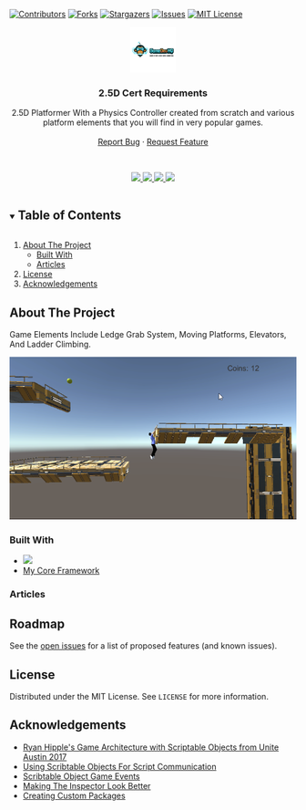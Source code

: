 <!-- PROJECT SHIELDS -->
[![Contributors][contributors-shield]][contributors-url]
[![Forks][forks-shield]][forks-url]
[![Stargazers][stars-shield]][stars-url]
[![Issues][issues-shield]][issues-url]
[![MIT License][license-shield]][license-url]




<!-- PROJECT LOGO -->
<p align="center">
  <a href="https://github.com/JamesLaFritz/MyProjectTemplate">
    <img src="Images/Logo.png" alt="Logo" width="80" height="80">
  </a>
</p>

<h3 align="center">2.5D Cert Requirements</h3>

  <p align="center">
    2.5D Platformer With a Physics Controller created from scratch and various platform elements that you will find in very popular games.
    <br />
    <br />
    <a href="https://github.com/JamesLaFritz/MyProjectTemplate/issues">Report Bug</a>
    ·
    <a href="https://github.com/JamesLaFritz/MyProjectTemplate/issues">Request Feature</a>
  </p>
<br />


<!-- Links -->
<p align="center">
  <a href="https://jameslafritz.intensive.gamedevhq.com/">
	  <img src="https://img.shields.io/badge/Portfolio-21759B?style=for-the-badge&logo=wordpress&logoColor=white"/>
  </a>
  <a href="https://www.linkedin.com/in/james-lafritz/">
	  <img src="https://img.shields.io/badge/LinkedIn-0077B5?style=for-the-badge&logo=linkedin&logoColor=white"/>
  </a> 
  <a href="https://ktmarine1999.medium.com/">
	  <img src="https://img.shields.io/badge/Articles-12100E?style=for-the-badge&logo=medium&logoColor=white"/>
  </a>
  <a href="https://ktmarine1999.itch.io/">
	  <img src="https://img.shields.io/badge/Itch.io-FA5C5C?style=for-the-badge&logo=itch-dot-io&logoColor=white"/>
  </a>
</p>



<!-- TABLE OF CONTENTS -->
<details open="open">
  <summary><h2 style="display: inline-block">Table of Contents</h2></summary>
  <ol>
    <li>
      <a href="#about-the-project">About The Project</a>
	  <ul>
        <li><a href="#built-with">Built With</a></li>
      </ul>
      <ul>
        <li><a href="#articles">Articles</a></li>
      </ul>
    </li>
    <li><a href="#license">License</a></li>
    <li><a href="#acknowledgements">Acknowledgements</a></li>
  </ol>
</details>



<!-- ABOUT THE PROJECT -->

## About The Project

Game Elements Include Ledge Grab System, Moving Platforms, Elevators, And Ladder Climbing.

![Product Name Screen Shot](Images/ScreenShot.png)

### Built With

* <a href="https://www.linkedin.com/in/james-lafritz/"><img src="https://img.shields.io/badge/Unity-100000?style=for-the-badge&logo=unity&logoColor=white"/></a>
* [My Core Framework](https://github.com/JamesLaFritz/CoreFrameWork)

<!-- Articles -->

### Articles

[]()
[]()
[]()



<!-- ROADMAP -->

## Roadmap

See the [open issues](https://github.com/JamesLaFritz/MyProjectTemplate/issues) for a list of proposed features (and
known issues).



<!-- LICENSE -->

## License

Distributed under the MIT License. See `LICENSE` for more information.


<!-- ACKNOWLEDGEMENTS -->

## Acknowledgements

* [Ryan Hipple's Game Architecture with Scriptable Objects from Unite Austin 2017 ](https://github.com/roboryantron/Unite2017)
* [Using Scribtable Objects For Script Communication](https://blog.devgenius.io/script-communication-in-unity-using-scriptable-objects-ad2ef0d99c59)
* [Scribtable Object Game Events](https://blog.devgenius.io/scriptableobject-game-events-1f3401bbde72)
* [Making The Inspector Look Better](https://blog.devgenius.io/making-the-inspector-look-better-175baf39ada0)
* [Creating Custom Packages](https://blog.devgenius.io/creating-custom-packages-for-use-in-unity-7dfbaa49e4b4)

<!-- MARKDOWN LINKS & IMAGES -->
<!-- https://www.markdownguide.org/basic-syntax/#reference-style-links -->

[contributors-shield]: https://img.shields.io/github/contributors/JamesLafritz/MyProjectTemplate.svg?style=for-the-badge

[contributors-url]: https://github.com/JamesLafritz/MyProjectTemplate/graphs/contributors

[forks-shield]: https://img.shields.io/github/forks/JamesLafritz/MyProjectTemplate.svg?style=for-the-badge

[forks-url]: https://github.com/JamesLafritz/MyProjectTemplate/network/members

[stars-shield]: https://img.shields.io/github/stars/JamesLafritz/MyProjectTemplate.svg?style=for-the-badge

[stars-url]: https://github.com/JamesLafritz/MyProjectTemplate/stargazers

[issues-shield]: https://img.shields.io/github/issues/JamesLafritz/MyProjectTemplate.svg?style=for-the-badge

[issues-url]: https://github.com/JamesLafritz/MyProjectTemplate/issues

[license-shield]: https://img.shields.io/github/license/JamesLafritz/MyProjectTemplate.svg?style=for-the-badge

[license-url]: https://github.com/JamesLafritz/MyProjectTemplate/blob/main/LICENSE
